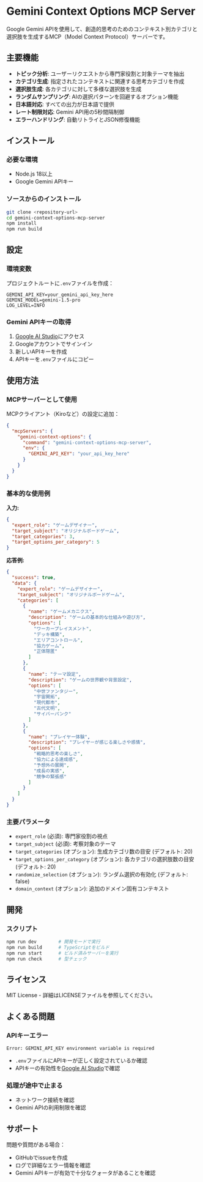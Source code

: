# Gemini Context Options MCP Server

Google Gemini APIを使用して、創造的思考のためのコンテキスト別カテゴリと選択肢を生成するMCP（Model Context Protocol）サーバーです。

## 主要機能

- **トピック分析**: ユーザーリクエストから専門家役割と対象テーマを抽出
- **カテゴリ生成**: 指定されたコンテキストに関連する思考カテゴリを作成
- **選択肢生成**: 各カテゴリに対して多様な選択肢を生成
- **ランダムサンプリング**: AIの選択パターンを回避するオプション機能
- **日本語対応**: すべての出力が日本語で提供
- **レート制限対応**: Gemini API用の5秒間隔制御
- **エラーハンドリング**: 自動リトライとJSON修復機能

## インストール

### 必要な環境

- Node.js 18以上
- Google Gemini APIキー

### ソースからのインストール

```bash
git clone <repository-url>
cd gemini-context-options-mcp-server
npm install
npm run build
```

## 設定

### 環境変数

プロジェクトルートに`.env`ファイルを作成：

```env
GEMINI_API_KEY=your_gemini_api_key_here
GEMINI_MODEL=gemini-1.5-pro
LOG_LEVEL=INFO
```

### Gemini APIキーの取得

1. [Google AI Studio](https://aistudio.google.com/)にアクセス
2. Googleアカウントでサインイン
3. 新しいAPIキーを作成
4. APIキーを`.env`ファイルにコピー

## 使用方法

### MCPサーバーとして使用

MCPクライアント（Kiroなど）の設定に追加：

```json
{
  "mcpServers": {
    "gemini-context-options": {
      "command": "gemini-context-options-mcp-server",
      "env": {
        "GEMINI_API_KEY": "your_api_key_here"
      }
    }
  }
}
```

### 基本的な使用例

**入力:**
```json
{
  "expert_role": "ゲームデザイナー",
  "target_subject": "オリジナルボードゲーム",
  "target_categories": 3,
  "target_options_per_category": 5
}
```

**応答例:**
```json
{
  "success": true,
  "data": {
    "expert_role": "ゲームデザイナー",
    "target_subject": "オリジナルボードゲーム",
    "categories": [
      {
        "name": "ゲームメカニクス",
        "description": "ゲームの基本的な仕組みや遊び方",
        "options": [
          "ワーカープレイスメント",
          "デッキ構築",
          "エリアコントロール",
          "協力ゲーム",
          "正体隠匿"
        ]
      },
      {
        "name": "テーマ設定",
        "description": "ゲームの世界観や背景設定",
        "options": [
          "中世ファンタジー",
          "宇宙開拓",
          "現代都市",
          "古代文明",
          "サイバーパンク"
        ]
      },
      {
        "name": "プレイヤー体験",
        "description": "プレイヤーが感じる楽しさや感情",
        "options": [
          "戦略的思考の楽しさ",
          "協力による達成感",
          "予想外の展開",
          "成長の実感",
          "競争の緊張感"
        ]
      }
    ]
  }
}
```

### 主要パラメータ

- `expert_role` (必須): 専門家役割の視点
- `target_subject` (必須): 考察対象のテーマ
- `target_categories` (オプション): 生成カテゴリ数の目安 (デフォルト: 20)
- `target_options_per_category` (オプション): 各カテゴリの選択肢数の目安 (デフォルト: 20)
- `randomize_selection` (オプション): ランダム選択の有効化 (デフォルト: false)
- `domain_context` (オプション): 追加のドメイン固有コンテキスト

## 開発

### スクリプト

```bash
npm run dev        # 開発モードで実行
npm run build      # TypeScriptをビルド
npm run start      # ビルド済みサーバーを実行
npm run check      # 型チェック
```

## ライセンス

MIT License - 詳細はLICENSEファイルを参照してください。

## よくある問題

### APIキーエラー
```
Error: GEMINI_API_KEY environment variable is required
```
- `.env`ファイルにAPIキーが正しく設定されているか確認
- APIキーの有効性を[Google AI Studio](https://aistudio.google.com/)で確認

### 処理が途中で止まる
- ネットワーク接続を確認
- Gemini APIの利用制限を確認

## サポート

問題や質問がある場合：
- GitHubでissueを作成
- ログで詳細なエラー情報を確認
- Gemini APIキーが有効で十分なクォータがあることを確認